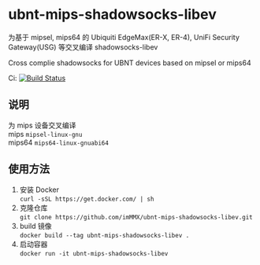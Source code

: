 # ubnt-mips-shadowsocks-libev
为基于 mipsel, mips64 的 Ubiquiti EdgeMax(ER-X, ER-4), UniFi Security Gateway(USG) 等交叉编译 shadowsocks-libev 

Cross complie shadowsocks for UBNT devices based on mipsel or mips64  

Ci: [![Build Status](https://travis-ci.org/imMMX/ubnt-mips-shadowsocks-libev.svg?branch=master)](https://travis-ci.org/imMMX/ubnt-mips-shadowsocks-libev)  
## 说明

为 mips 设备交叉编译  
mips  `mipsel-linux-gnu`   
mips64  `mips64-linux-gnuabi64`

## 使用方法  
1. 安装 Docker  
  ```curl -sSL https://get.docker.com/ | sh ```
2. 克隆仓库  
  ```git clone https://github.com/imMMX/ubnt-mips-shadowsocks-libev.git```  
3. build 镜像   
  ```docker build --tag ubnt-mips-shadowsocks-libev .```  
4. 启动容器  
  ```docker run -it ubnt-mips-shadowsocks-libev```



